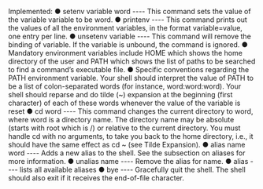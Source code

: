 Implemented:
● setenv variable word ---- This command sets the value of the variable variable to be word.
● printenv ---- This command prints out the values of all the environment variables, in the format
variable=value, one entry per line.
● unsetenv variable ---- This command will remove the binding of variable. If the variable is
unbound, the command is ignored.
● Mandatory environment variables include HOME which shows the home directory of the user
and PATH which shows the list of paths to be searched to find a command’s executable file.
● Specific conventions regarding the PATH environment variable. Your shell should interpret
the value of PATH to be a list of colon-separated words (for instance, word:word:word). Your
shell should reparse and do tilde (~) expansion at the beginning (first character) of each of these
words whenever the value of the variable is reset
● cd word ---- This command changes the current directory to word, where word is a directory name.
The directory name may be absolute (starts with root which is /) or relative to the current
directory. You must handle cd with no arguments, to take you back to the home directory, i.e., it
should have the same effect as cd ~ (see Tilde Expansion).
● alias name word ---- Adds a new alias to the shell. See the subsection on aliases for more
information.
● unalias name ---- Remove the alias for name.
● alias ---- lists all available aliases
● bye ---- Gracefully quit the shell. The shell should also exit if it receives the end-of-file character.